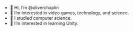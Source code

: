 - 👋 Hi, I’m @oliverchaplin
- 👀 I’m interested in video games, technology, and science.
- 🌱 I studied computer science.
- 💞️ I’m interested in learning Unity.

<!---
oliverchaplin/oliverchaplin is a ✨ special ✨ repository because its `README.md` (this file) appears on your GitHub profile.
You can click the Preview link to take a look at your changes.
--->
